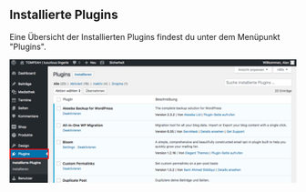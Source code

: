 ## Installierte Plugins

Eine Übersicht der Installierten Plugins findest du unter dem Menüpunkt "Plugins".

![image](./assets/overview.jpg)

